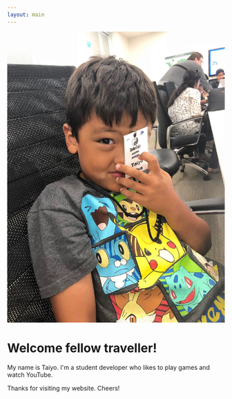 ```yaml
---
layout: main
---
```


![taiyo-profile](assets/images/taiyo.jpg)

# Welcome fellow traveller!
My name is Taiyo. I'm a student developer who likes to play games and watch YouTube.

Thanks for visiting my website. Cheers!
